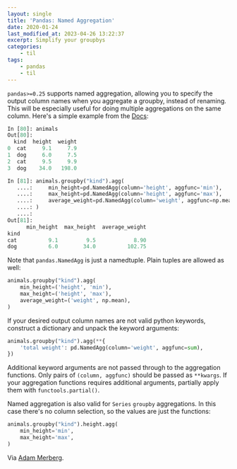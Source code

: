 ```yaml
---
layout: single
title: 'Pandas: Named Aggregation'
date: 2020-01-24
last_modified_at: 2023-04-26 13:22:37
excerpt: Simplify your groupbys
categories:
    - til
tags:
    - pandas
    - til
---
```


`pandas>=0.25` supports named aggregation,
allowing you to specify the output column names when you aggregate a groupby,
instead of renaming.
This will be especially useful for doing multiple aggregations on the same column.
Here's a simple example from the
[Docs](https://pandas.pydata.org/pandas-docs/stable/user_guide/groupby.html#aggregation):

```python
In [80]: animals
Out[80]:
  kind  height  weight
0  cat     9.1     7.9
1  dog     6.0     7.5
2  cat     9.5     9.9
3  dog    34.0   198.0

In [81]: animals.groupby("kind").agg(
   ....:     min_height=pd.NamedAgg(column='height', aggfunc='min'),
   ....:     max_height=pd.NamedAgg(column='height', aggfunc='max'),
   ....:     average_weight=pd.NamedAgg(column='weight', aggfunc=np.mean),
   ....: )
   ....:
Out[81]:
      min_height  max_height  average_weight
kind
cat          9.1         9.5            8.90
dog          6.0        34.0          102.75
```

Note that `pandas.NamedAgg` is just a namedtuple.
Plain tuples are allowed as well:

```python
animals.groupby("kind").agg(
    min_height=('height', 'min'),
    max_height=('height', 'max'),
    average_weight=('weight', np.mean),
)
```

If your desired output column names are not valid python keywords,
construct a dictionary and unpack the keyword arguments:

```python
animals.groupby("kind").agg(**{
    'total weight': pd.NamedAgg(column='weight', aggfunc=sum),
})
```

Additional keyword arguments are not passed through to the aggregation functions.
Only pairs of `(column, aggfunc)` should be passed as `**kwargs`.
If your aggregation functions requires additional arguments, partially apply them with `functools.partial()`.

Named aggregation is also valid for `Series` `groupby` aggregations.
In this case there's no column selection, so the values are just the functions:

```python
animals.groupby("kind").height.agg(
    min_height='min',
    max_height='max',
)
```

Via [Adam Merberg](https://twitter.com/AdamMerberg).
